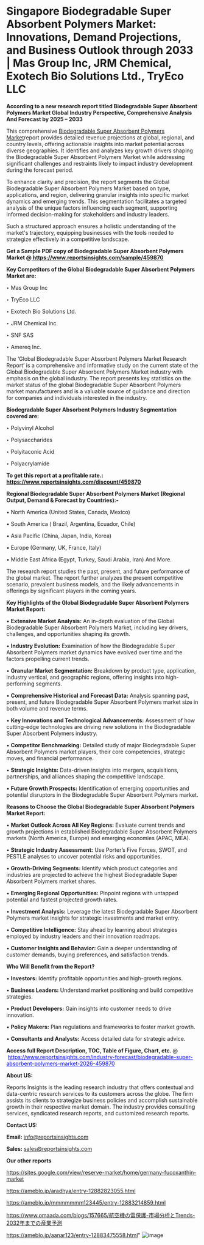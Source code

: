 # Singapore Biodegradable Super Absorbent Polymers Market: Innovations, Demand Projections, and Business Outlook through 2033 | Mas Group Inc, JRM Chemical, Exotech Bio Solutions Ltd., TryEco LLC

<strong>According to a new research report titled Biodegradable Super Absorbent Polymers Market Global Industry Perspective, Comprehensive Analysis And Forecast by 2025 – 2033</strong>

This comprehensive <a href=https://www.reportsinsights.com/sample/459870>Biodegradable Super Absorbent Polymers Market</a>report provides detailed revenue projections at global, regional, and country levels, offering actionable insights into market potential across diverse geographies. It identifies and analyzes key growth drivers shaping the Biodegradable Super Absorbent Polymers Market while addressing significant challenges and restraints likely to impact industry development during the forecast period.

To enhance clarity and precision, the report segments the Global Biodegradable Super Absorbent Polymers Market based on type, applications, and region, delivering granular insights into specific market dynamics and emerging trends. This segmentation facilitates a targeted analysis of the unique factors influencing each segment, supporting informed decision-making for stakeholders and industry leaders.

Such a structured approach ensures a holistic understanding of the market's trajectory, equipping businesses with the tools needed to strategize effectively in a competitive landscape.

<strong>Get a Sample PDF copy of Biodegradable Super Absorbent Polymers Market </strong><strong>@<a href=https://www.reportsinsights.com/sample/459870 style=color:#0000ff;> https://www.reportsinsights.com/sample/459870</a></strong></font>

<strong>Key Competitors of the Global Biodegradable Super Absorbent Polymers Market are:</strong>

‣ Mas Group Inc

‣ TryEco LLC

‣ Exotech Bio Solutions Ltd.

‣ JRM Chemical Inc.

‣ SNF SAS

‣ Amereq Inc.

The ‘Global Biodegradable Super Absorbent Polymers Market Research Report’ is a comprehensive and informative study on the current state of the Global Biodegradable Super Absorbent Polymers Market industry with emphasis on the global industry. The report presents key statistics on the market status of the global Biodegradable Super Absorbent Polymers market manufacturers and is a valuable source of guidance and direction for companies and individuals interested in the industry.

<strong>Biodegradable Super Absorbent Polymers Industry Segmentation covered are:</strong>

‣ Polyvinyl Alcohol

‣ Polysaccharides

‣ Polyitaconic Acid

‣ Polyacrylamide

<strong>To get this report at a profitable rate.: <a href=https://www.reportsinsights.com/discount/459870 style=color:#0000ff;>https://www.reportsinsights.com/discount/459870</a></strong></font>

<strong>Regional Biodegradable Super Absorbent Polymers Market (Regional Output, Demand &amp; Forecast by Countries):-</strong>

• North America (United States, Canada, Mexico)

• South America ( Brazil, Argentina, Ecuador, Chile)

• Asia Pacific (China, Japan, India, Korea)

• Europe (Germany, UK, France, Italy)

• Middle East Africa (Egypt, Turkey, Saudi Arabia, Iran) And More.

The research report studies the past, present, and future performance of the global market. The report further analyzes the present competitive scenario, prevalent business models, and the likely advancements in offerings by significant players in the coming years.

<strong>Key Highlights of the Global Biodegradable Super Absorbent Polymers Market Report:</strong>

• <strong>Extensive Market Analysis:</strong> An in-depth evaluation of the Global Biodegradable Super Absorbent Polymers Market, including key drivers, challenges, and opportunities shaping its growth.

• <strong>Industry Evolution:</strong> Examination of how the Biodegradable Super Absorbent Polymers market dynamics have evolved over time and the factors propelling current trends.

• <strong>Granular Market Segmentation:</strong> Breakdown by product type, application, industry vertical, and geographic regions, offering insights into high-performing segments.

• <strong>Comprehensive Historical and Forecast Data:</strong> Analysis spanning past, present, and future Biodegradable Super Absorbent Polymers market size in both volume and revenue terms.

• <strong>Key Innovations and Technological Advancements:</strong> Assessment of how cutting-edge technologies are driving new solutions in the Biodegradable Super Absorbent Polymers industry.

• <strong>Competitor Benchmarking:</strong> Detailed study of major Biodegradable Super Absorbent Polymers market players, their core competencies, strategic moves, and financial performance.

• <strong>Strategic Insights:</strong> Data-driven insights into mergers, acquisitions, partnerships, and alliances shaping the competitive landscape.

• <strong>Future Growth Prospects:</strong> Identification of emerging opportunities and potential disruptors in the Biodegradable Super Absorbent Polymers market.

<strong>Reasons to Choose the Global Biodegradable Super Absorbent Polymers Market Report:</strong>

• <strong>Market Outlook Across All Key Regions:</strong> Evaluate current trends and growth projections in established Biodegradable Super Absorbent Polymers markets (North America, Europe) and emerging economies (APAC, MEA).

• <strong>Strategic Industry Assessment:</strong> Use Porter’s Five Forces, SWOT, and PESTLE analyses to uncover potential risks and opportunities.

• <strong>Growth-Driving Segments:</strong> Identify which product categories and industries are projected to achieve the highest Biodegradable Super Absorbent Polymers market shares.

• <strong>Emerging Regional Opportunities:</strong> Pinpoint regions with untapped potential and fastest projected growth rates.

• <strong>Investment Analysis:</strong> Leverage the latest Biodegradable Super Absorbent Polymers market insights for strategic investments and market entry.

• <strong>Competitive Intelligence:</strong> Stay ahead by learning about strategies employed by industry leaders and their innovation roadmaps.

• <strong>Customer Insights and Behavior:</strong> Gain a deeper understanding of customer demands, buying preferences, and satisfaction trends.

<strong>Who Will Benefit from the Report?</strong>

• <strong>Investors:</strong> Identify profitable opportunities and high-growth regions.

• <strong>Business Leaders:</strong> Understand market positioning and build competitive strategies.

• <strong>Product Developers:</strong> Gain insights into customer needs to drive innovation.

• <strong>Policy Makers:</strong> Plan regulations and frameworks to foster market growth.

• <strong>Consultants and Analysts:</strong> Access detailed data for strategic advice.
</ul>
<strong>Access full Report Description, TOC, Table of Figure, Chart, etc. </strong>@  <a href=https://www.reportsinsights.com/industry-forecast/biodegradable-super-absorbent-polymers-market-2026-459870 style=color:#0000ff;>https://www.reportsinsights.com/industry-forecast/biodegradable-super-absorbent-polymers-market-2026-459870</a></font>

<strong><strong>About US</strong>:</strong>

Reports Insights is the leading research industry that offers contextual and data-centric research services to its customers across the globe. The firm assists its clients to strategize business policies and accomplish sustainable growth in their respective market domain. The industry provides consulting services, syndicated research reports, and customized research reports.

<strong>Contact US:</strong>

<p class=""""><b>Email:</b> <a href=mailto:info@reportsinsights.com>info@reportsinsights.com</a></p>
<p class=""""><b>Sales:</b> <a href=mailto:sales@reportsinsights.com>sales@reportsinsights.com</a></p>

<strong>Our other reports</strong>

<a href=https://sites.google.com/view/reserve-market/home/germany-fucoxanthin-market>https://sites.google.com/view/reserve-market/home/germany-fucoxanthin-market</a>

<a href=https://ameblo.jp/aradhya/entry-12882823055.html>https://ameblo.jp/aradhya/entry-12882823055.html</a>

<a href=https://ameblo.jp/mmmmmmm123445/entry-12883214859.html>https://ameblo.jp/mmmmmmm123445/entry-12883214859.html</a>

<a href=https://www.omaada.com/blogs/157665/航空機の雷保護-市場分析とTrends-2032年までの産業予測>https://www.omaada.com/blogs/157665/航空機の雷保護-市場分析とTrends-2032年までの産業予測</a>

<a href=https://ameblo.jp/aanar123/entry-12883475558.html>https://ameblo.jp/aanar123/entry-12883475558.html</a>"
![image](https://github.com/user-attachments/assets/8215c91c-8569-4074-a257-f5e1a84c22b7)
